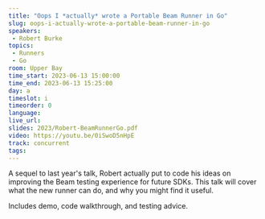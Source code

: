 ```yaml
---
title: "Oops I *actually* wrote a Portable Beam Runner in Go"
slug: oops-i-actually-wrote-a-portable-beam-runner-in-go
speakers:
 - Robert Burke
topics:
 - Runners
 - Go
room: Upper Bay
time_start: 2023-06-13 15:00:00
time_end: 2023-06-13 15:25:00
day: a
timeslot: i
timeorder: 0
language: 
live_url: 
slides: 2023/Robert-BeamRunnerGo.pdf
video: https://youtu.be/0iSwoD5nHpE
track: concurrent
tags:
---
```


A sequel to last year's talk, Robert actually put to code his ideas on improving the Beam testing experience for future SDKs. This talk will cover what the new runner can do, and why you might find it useful.
 
 
 
 Includes demo, code walkthrough, and testing advice.